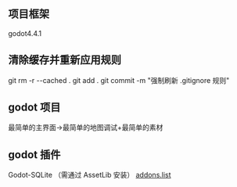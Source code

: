 ##  项目框架
godot4.4.1
## 清除缓存并重新应用规则
git rm -r --cached .
git add .
git commit -m "强制刷新 .gitignore 规则"

## godot 项目
最简单的主界面->最简单的地图调试+最简单的素材

## godot 插件
Godot-SQLite （需通过 AssetLib 安装）
[addons.list](addons.list)